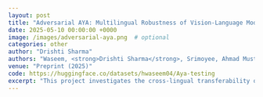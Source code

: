 ```yaml
---
layout: post
title: "Adversarial AYA: Multilingual Robustness of Vision-Language Models"
date: 2025-05-10 00:00:00 +0000
image: /images/adversarial-aya.png  # optional
categories: other
author: "Drishti Sharma"
authors: "Waseem, <strong>Drishti Sharma</strong>, Srimoyee, Ahmad Mustafa, Sarthak, Vivek, Manoj"
venue: "Preprint (2025)"
code: https://huggingface.co/datasets/hwaseem04/Aya-testing
excerpt: "This project investigates the cross-lingual transferability of adversarial attacks on vision-language models (VLMs). Using a custom multilingual dataset of 6.7K samples spanning six languages (English, Bengali, German, Korean, Russian, Chinese), we test the robustness of models like Aya, Gemma, and PaLI-Gemma against perturbations generated only in English. We implement PGD, MIM, and DIM attacks and evaluate their success using multilingual Sentence-BERT similarity. Results show that English-only attacks transfer effectively to other languages, revealing significant multilingual vulnerabilities in current VLMs and underscoring the need for targeted robustness benchmarks."
---
```

